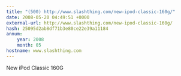 ```yaml
---
title: "(500) http://www.slashthing.com/new-ipod-classic-160g/"
date: 2008-05-20 04:49:51 +0000
external-url: http://www.slashthing.com/new-ipod-classic-160g/
hash: 25095d2ab8df71b3e80ce22e39a11184
annum:
    year: 2008
    month: 05
hostname: www.slashthing.com
---
```


New iPod Classic 160G 
